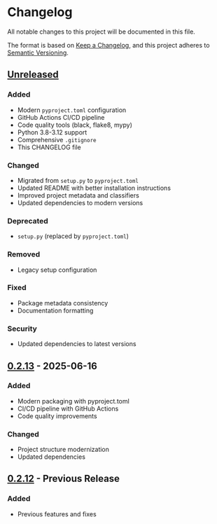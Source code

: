 # Changelog

All notable changes to this project will be documented in this file.

The format is based on [Keep a Changelog](https://keepachangelog.com/en/1.0.0/),
and this project adheres to [Semantic Versioning](https://semver.org/spec/v2.0.0.html).

## [Unreleased]

### Added
- Modern `pyproject.toml` configuration
- GitHub Actions CI/CD pipeline
- Code quality tools (black, flake8, mypy)
- Python 3.8-3.12 support
- Comprehensive `.gitignore`
- This CHANGELOG file

### Changed
- Migrated from `setup.py` to `pyproject.toml`
- Updated README with better installation instructions
- Improved project metadata and classifiers
- Updated dependencies to modern versions

### Deprecated
- `setup.py` (replaced by `pyproject.toml`)

### Removed
- Legacy setup configuration

### Fixed
- Package metadata consistency
- Documentation formatting

### Security
- Updated dependencies to latest versions

## [0.2.13] - 2025-06-16

### Added
- Modern packaging with pyproject.toml
- CI/CD pipeline with GitHub Actions
- Code quality improvements

### Changed
- Project structure modernization
- Updated dependencies

## [0.2.12] - Previous Release

### Added
- Previous features and fixes

[Unreleased]: https://github.com/WoeUSB/WoeUSB-ng/compare/v0.2.13...HEAD
[0.2.13]: https://github.com/WoeUSB/WoeUSB-ng/compare/v0.2.12...v0.2.13
[0.2.12]: https://github.com/WoeUSB/WoeUSB-ng/releases/tag/v0.2.12

